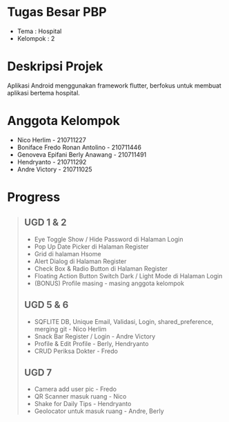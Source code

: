 # Tugas Besar PBP

- Tema : Hospital
- Kelompok : 2

# Deskripsi Projek
Aplikasi Android menggunakan framework flutter, berfokus untuk membuat aplikasi bertema hospital.

# Anggota Kelompok
- Nico Herlim - 210711227
- Boniface Fredo Ronan Antolino - 210711446
- Genoveva Epifani Berly Anawang - 210711491
- Hendryanto - 210711292
- Andre Victory - 210711025

# Progress
> ## UGD 1 & 2
> - Eye Toggle Show / Hide Password di Halaman Login
> - Pop Up Date Picker di Halaman Register
> - Grid di halaman Hsome
> - Alert Dialog di Halaman Register
> - Check Box & Radio Button di Halaman Register
> - Floating Action Button Switch Dark / Light Mode di Halaman Login
> - (BONUS) Profile masing - masing anggota kelompok
> ## UGD 5 & 6
> - SQFLITE DB, Unique Email, Validasi, Login, shared_preference, merging git - Nico Herlim
> - Snack Bar Register / Login - Andre Victory
> - Profile & Edit Profile - Berly, Hendryanto
> - CRUD Periksa Dokter - Fredo
> ## UGD 7
> - Camera add user pic - Fredo
> - QR Scanner masuk ruang - Nico
> - Shake for Daily Tips - Hendryanto
> - Geolocator untuk masuk ruang - Andre, Berly
